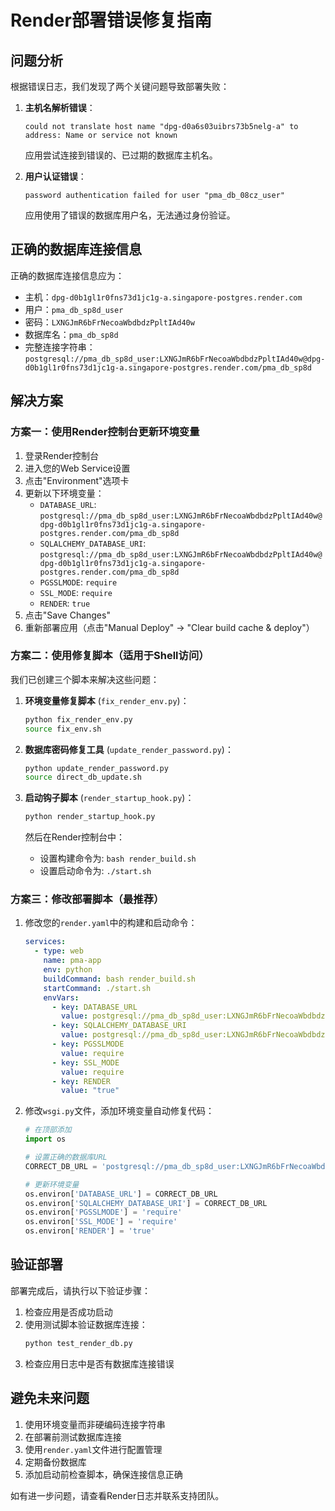 # Render部署错误修复指南

## 问题分析

根据错误日志，我们发现了两个关键问题导致部署失败：

1. **主机名解析错误**：
   ```
   could not translate host name "dpg-d0a6s03uibrs73b5nelg-a" to address: Name or service not known
   ```
   应用尝试连接到错误的、已过期的数据库主机名。

2. **用户认证错误**：
   ```
   password authentication failed for user "pma_db_08cz_user"
   ```
   应用使用了错误的数据库用户名，无法通过身份验证。

## 正确的数据库连接信息

正确的数据库连接信息应为：
- 主机：`dpg-d0b1gl1r0fns73d1jc1g-a.singapore-postgres.render.com`
- 用户：`pma_db_sp8d_user`
- 密码：`LXNGJmR6bFrNecoaWbdbdzPpltIAd40w`
- 数据库名：`pma_db_sp8d`
- 完整连接字符串：`postgresql://pma_db_sp8d_user:LXNGJmR6bFrNecoaWbdbdzPpltIAd40w@dpg-d0b1gl1r0fns73d1jc1g-a.singapore-postgres.render.com/pma_db_sp8d`

## 解决方案

### 方案一：使用Render控制台更新环境变量

1. 登录Render控制台
2. 进入您的Web Service设置
3. 点击"Environment"选项卡
4. 更新以下环境变量：
   - `DATABASE_URL`: `postgresql://pma_db_sp8d_user:LXNGJmR6bFrNecoaWbdbdzPpltIAd40w@dpg-d0b1gl1r0fns73d1jc1g-a.singapore-postgres.render.com/pma_db_sp8d`
   - `SQLALCHEMY_DATABASE_URI`: `postgresql://pma_db_sp8d_user:LXNGJmR6bFrNecoaWbdbdzPpltIAd40w@dpg-d0b1gl1r0fns73d1jc1g-a.singapore-postgres.render.com/pma_db_sp8d`
   - `PGSSLMODE`: `require`
   - `SSL_MODE`: `require`
   - `RENDER`: `true`
5. 点击"Save Changes"
6. 重新部署应用（点击"Manual Deploy" → "Clear build cache & deploy"）

### 方案二：使用修复脚本（适用于Shell访问）

我们已创建三个脚本来解决这些问题：

1. **环境变量修复脚本** (`fix_render_env.py`)：
   ```bash
   python fix_render_env.py
   source fix_env.sh
   ```

2. **数据库密码修复工具** (`update_render_password.py`)：
   ```bash
   python update_render_password.py
   source direct_db_update.sh
   ```

3. **启动钩子脚本** (`render_startup_hook.py`)：
   ```bash
   python render_startup_hook.py
   ```
   
   然后在Render控制台中：
   - 设置构建命令为: `bash render_build.sh`
   - 设置启动命令为: `./start.sh`

### 方案三：修改部署脚本（最推荐）

1. 修改您的`render.yaml`中的构建和启动命令：

   ```yaml
   services:
     - type: web
       name: pma-app
       env: python
       buildCommand: bash render_build.sh
       startCommand: ./start.sh
       envVars:
         - key: DATABASE_URL
           value: postgresql://pma_db_sp8d_user:LXNGJmR6bFrNecoaWbdbdzPpltIAd40w@dpg-d0b1gl1r0fns73d1jc1g-a.singapore-postgres.render.com/pma_db_sp8d
         - key: SQLALCHEMY_DATABASE_URI
           value: postgresql://pma_db_sp8d_user:LXNGJmR6bFrNecoaWbdbdzPpltIAd40w@dpg-d0b1gl1r0fns73d1jc1g-a.singapore-postgres.render.com/pma_db_sp8d
         - key: PGSSLMODE
           value: require
         - key: SSL_MODE
           value: require
         - key: RENDER
           value: "true"
   ```

2. 修改`wsgi.py`文件，添加环境变量自动修复代码：

   ```python
   # 在顶部添加
   import os
   
   # 设置正确的数据库URL
   CORRECT_DB_URL = 'postgresql://pma_db_sp8d_user:LXNGJmR6bFrNecoaWbdbdzPpltIAd40w@dpg-d0b1gl1r0fns73d1jc1g-a.singapore-postgres.render.com/pma_db_sp8d'
   
   # 更新环境变量
   os.environ['DATABASE_URL'] = CORRECT_DB_URL
   os.environ['SQLALCHEMY_DATABASE_URI'] = CORRECT_DB_URL
   os.environ['PGSSLMODE'] = 'require'
   os.environ['SSL_MODE'] = 'require'
   os.environ['RENDER'] = 'true'
   ```

## 验证部署

部署完成后，请执行以下验证步骤：

1. 检查应用是否成功启动
2. 使用测试脚本验证数据库连接：
   ```bash
   python test_render_db.py
   ```
3. 检查应用日志中是否有数据库连接错误

## 避免未来问题

1. 使用环境变量而非硬编码连接字符串
2. 在部署前测试数据库连接
3. 使用`render.yaml`文件进行配置管理
4. 定期备份数据库
5. 添加启动前检查脚本，确保连接信息正确

如有进一步问题，请查看Render日志并联系支持团队。 
